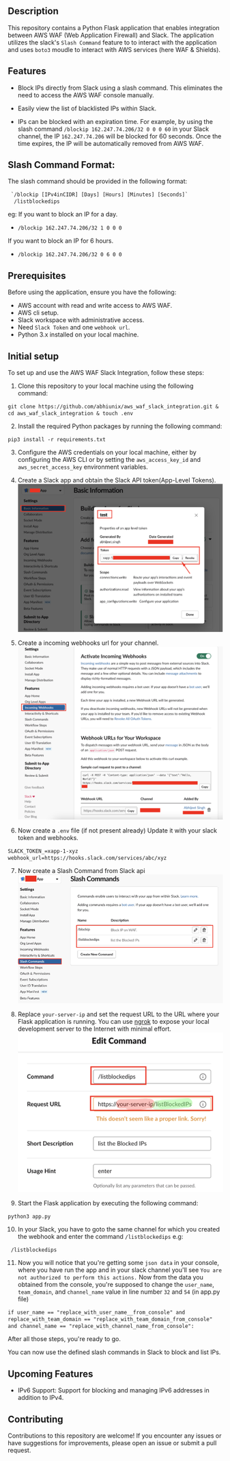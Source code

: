 ## Description

This repository contains a Python Flask application that enables integration between AWS WAF (Web Application Firewall) and Slack. The application utilizes the slack's `Slash Command` feature to to interact with the application and uses `boto3` moudle to interact with AWS services (here WAF & Shields).

## Features

- Block IPs directly from Slack using a slash command. This eliminates the need to access the AWS WAF console manually.
 
- Easily view the list of blacklisted IPs within Slack.
- IPs can be blocked with an expiration time. For example, by using the slash command `/blockip 162.247.74.206/32 0 0 0 60` in your Slack channel, the IP `162.247.74.206` will be blocked for 60 seconds. Once the time expires, the IP will be automatically removed from AWS WAF.

## Slash Command Format: 
The slash command should be provided in the following format:
```
 `/blockip [IPv4inCIDR] [Days] [Hours] [Minutes] [Seconds]`
  /listblockedips 
```
eg: If you want to block an IP for a day.
- `/blockip 162.247.74.206/32 1 0 0 0 `

If you want to block an IP for 6 hours.
- `/blockip 162.247.74.206/32 0 6 0 0 `

## Prerequisites
Before using the application, ensure you have the following:

- AWS account with read and write access to AWS WAF. 
- AWS cli setup.
- Slack workspace with administrative access. 
- Need `Slack Token` and one `webhook url`.
- Python 3.x installed on your local machine.

## Initial setup
To set up and use the AWS WAF Slack Integration, follow these steps:

1. Clone this repository to your local machine using the following command:
```
git clone https://github.com/abhiunix/aws_waf_slack_integration.git & cd aws_waf_slack_integration & touch .env

```
2.  Install the required Python packages by running the following command:
```
pip3 install -r requirements.txt
```
3. Configure the AWS credentials on your local machine, either by configuring the AWS CLI or by setting the `aws_access_key_id` and `aws_secret_access_key` environment variables.

4. Create a Slack app and obtain the Slack API token(App-Level Tokens).
![](images/SlackToken.png)
5. Create a incoming webhooks url for your channel.
![](images/incomingWebhooks.png)

6. Now create a `.env` file (if not present already) Update it with your slack token and webhooks.
```
SLACK_TOKEN_=xapp-1-xyz
webhook_url=https://hooks.slack.com/services/abc/xyz
```
7. Now create a Slash Command from Slack api
![](images/SlashCommands.png)

8. Replace `your-server-ip` and set the request URL to the URL where your Flask application is running. You can use [ngrok](https://ngrok.com/) to expose your local development server to the Internet with minimal effort.
![](images/edit_command.png)

9. Start the Flask application by executing the following command:
```
python3 app.py
```
10. In your Slack, you have to goto the same channel for which you created the webhook and enter the command `/listblockedips` e.g:
```
 /listblockedips 
```
11. Now you will notice that you're getting some `json data` in your console, where you have run the app and in your slack channel you'll see `You are not authorized to perform this actions.`
Now from the data you obtained from the console, you're supposed to change the `user_name`, `team_domain`, and `channel_name` value in line number `32` and `54` (in app.py file)
```
if user_name == "replace_with_user_name__from_console" and replace_with_team_domain == "replace_with_team_domain_from_console" and channel_name == "replace_with_channel_name_from_console":
```

After all those steps, you're ready to go.

You can now use the defined slash commands in Slack to block and list IPs.

## Upcoming Features
- IPv6 Support: Support for blocking and managing IPv6 addresses in addition to IPv4.

## Contributing
Contributions to this repository are welcome! If you encounter any issues or have suggestions for improvements, please open an issue or submit a pull request.

